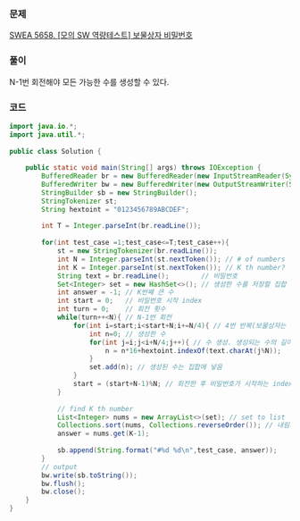 ### 문제 
[SWEA 5658. [모의 SW 역량테스트] 보물상자 비밀번호](https://swexpertacademy.com/main/code/problem/problemDetail.do?contestProbId=AWXRUN9KfZ8DFAUo&categoryId=AWXRUN9KfZ8DFAUo&categoryType=CODE&problemTitle=%EB%AA%A8%EC%9D%98&orderBy=FIRST_REG_DATETIME&selectCodeLang=ALL&select-1=&pageSize=10&pageIndex=1)  

### 풀이
N-1번 회전해야 모든 가능한 수를 생성할 수 있다.  


### 코드
```java
import java.io.*;
import java.util.*;
 
public class Solution {
     
    public static void main(String[] args) throws IOException {
        BufferedReader br = new BufferedReader(new InputStreamReader(System.in));
        BufferedWriter bw = new BufferedWriter(new OutputStreamWriter(System.out));
        StringBuilder sb = new StringBuilder();
        StringTokenizer st;
        String hextoint = "0123456789ABCDEF";
 
        int T = Integer.parseInt(br.readLine());
 
        for(int test_case =1;test_case<=T;test_case++){
            st = new StringTokenizer(br.readLine());
            int N = Integer.parseInt(st.nextToken()); // # of numbers 
            int K = Integer.parseInt(st.nextToken()); // K th number?
            String text = br.readLine();        // 비밀번호 
            Set<Integer> set = new HashSet<>(); // 생성한 수를 저장할 집합
            int answer = -1; // K번째 큰 수
            int start = 0;   // 비밀번호 시작 index
            int turn = 0;    // 회전 횟수
            while(turn++<N){ // N-1번 회전
                for(int i=start;i<start+N;i+=N/4){ // 4번 반복(보물상자는 네 변으로 이루어짐)
                    int n=0; // 생성한 수
                    for(int j=i;j<i+N/4;j++){ // 수 생성. 생성되는 수의 길이는 N/4
                        n = n*16+hextoint.indexOf(text.charAt(j%N));
                    }
                    set.add(n); // 생성된 수는 집합에 넣음
                }
                start = (start+N-1)%N; // 회전한 후 비밀번호가 시작하는 index
            }
 
            // find K th number
            List<Integer> nums = new ArrayList<>(set); // set to list
            Collections.sort(nums, Collections.reverseOrder()); // 내림차순 정렬
            answer = nums.get(K-1);
 
            sb.append(String.format("#%d %d\n",test_case, answer));
        }   
        // output
        bw.write(sb.toString());
        bw.flush();
        bw.close();
    }
}
